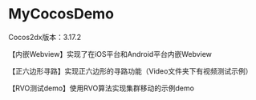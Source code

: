 # MyCocosDemo
Cocos2dx版本：3.17.2

【内嵌Webview】实现了在iOS平台和Android平台内嵌Webview

【正六边形寻路】实现正六边形的寻路功能（Video文件夹下有视频测试示例）

【RVO测试demo】使用RVO算法实现集群移动的示例demo
